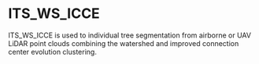 # ITS_WS_ICCE
ITS_WS_ICCE is used to individual tree segmentation from airborne or UAV LiDAR point clouds combining the watershed and  improved connection center evolution clustering.
